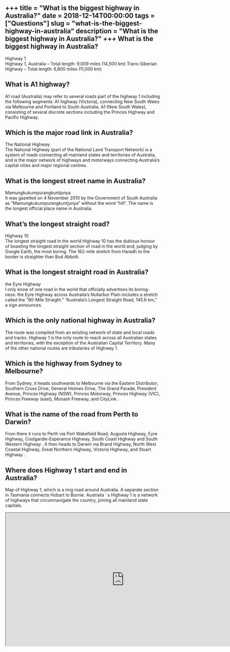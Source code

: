 +++
title = "What is the biggest highway in Australia?"
date = 2018-12-14T00:00:00
tags = ["Questions"]
slug = "what-is-the-biggest-highway-in-australia"
description = "What is the biggest highway in Australia?"
+++
What is the biggest highway in Australia?
-----------------------------------------

Highway 1  
Highway 1, Australia – Total length: 9,009 miles (14,500 km) Trans-Siberian Highway – Total length: 6,800 miles (11,000 km)

What is A1 highway?
-------------------

A1 road (Australia) may refer to several roads part of the highway 1 including the following segments: A1 highway (Victoria), connecting New South Wales via Melbourne and Portland to South Australia. A1 (New South Wales), consisting of several discrete sections including the Princes Highway and Pacific Highway.

Which is the major road link in Australia?
------------------------------------------

The National Highway  
The National Highway (part of the National Land Transport Network) is a system of roads connecting all mainland states and territories of Australia, and is the major network of highways and motorways connecting Australia’s capital cities and major regional centres.

What is the longest street name in Australia?
---------------------------------------------

Mamungkukumpurangkuntjunya  
It was gazetted on 4 November 2010 by the Government of South Australia as “Mamungkukumpurangkuntjunya” without the word “hill”. The name is the longest official place name in Australia.

What’s the longest straight road?
---------------------------------

Highway 10  
The longest straight road in the world Highway 10 has the dubious honour of boasting the longest straight section of road in the world and, judging by Google Earth, the most boring. The 162-mile stretch from Haradh to the border is straighter than Bud Abbott.

What is the longest straight road in Australia?
-----------------------------------------------

the Eyre Highway  
I only know of one road in the world that officially advertises its boring-ness: the Eyre Highway across Australia’s Nullarbor Plain includes a stretch called the “90-Mile Straight.” “Australia’s Longest Straight Road, 145.6 km,” a sign announces.

Which is the only national highway in Australia?
------------------------------------------------

The route was compiled from an existing network of state and local roads and tracks. Highway 1 is the only route to reach across all Australian states and territories, with the exception of the Australian Capital Territory. Many of the other national routes are tributaries of Highway 1.

Which is the highway from Sydney to Melbourne?
----------------------------------------------

From Sydney, it heads southwards to Melbourne via the Eastern Distributor, Southern Cross Drive, General Holmes Drive, The Grand Parade, President Avenue, Princes Highway (NSW), Princes Motorway, Princes Highway (VIC), Princes Freeway (east), Monash Freeway, and CityLink .

What is the name of the road from Perth to Darwin?
--------------------------------------------------

From there it runs to Perth via Port Wakefield Road, Augusta Highway, Eyre Highway, Coolgardie-Esperance Highway, South Coast Highway and South Western Highway . It then heads to Darwin via Brand Highway, North West Coastal Highway, Great Northern Highway, Victoria Highway, and Stuart Highway .

Where does Highway 1 start and end in Australia?
------------------------------------------------

Map of Highway 1, which is a ring road around Australia. A separate section in Tasmania connects Hobart to Burnie. Australia ‘ s Highway 1 is a network of highways that circumnavigate the country, joining all mainland state capitals.

<iframe allow="accelerometer; autoplay; clipboard-write; encrypted-media; gyroscope; picture-in-picture" allowfullscreen="" class="__youtube_prefs__  epyt-is-override  no-lazyload" data-no-lazy="1" data-origheight="433" data-origwidth="770" data-skipgform_ajax_framebjll="" height="433" id="_ytid_33227" loading="lazy" src="https://www.youtube.com/embed/sxfekrohpyA?enablejsapi=1&autoplay=0&cc_load_policy=0&cc_lang_pref=&iv_load_policy=1&loop=0&modestbranding=0&rel=1&fs=1&playsinline=0&autohide=2&theme=dark&color=red&controls=1&" title="YouTube player" width="770"></iframe>